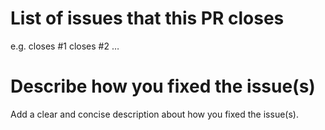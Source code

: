 # List of issues that this PR closes

e.g. closes #1 closes #2 …

# Describe how you fixed the issue(s)

Add a clear and concise description about how you fixed the issue(s).
